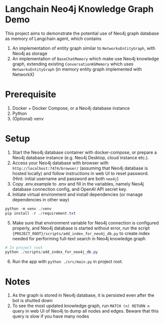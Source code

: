 # Langchain Neo4j Knowledge Graph Demo

This project aims to demonstrate the potential use of Neo4j graph database as memory of Langchain agent, which contains

1. An implementation of entity graph similar to `NetworkxEntityGraph`, with Neo4j as storage
2. An implementation of `BaseChatMemory` which make use Neo4j knowledge graph, extending existing `ConversationKGMemory` which uses `NetworkxEntityGraph` (in memory entity graph implemented with NetworkX)

# Prerequisite

1. Docker + Docker Compose, or a Neo4j database instance
2. Python
3. (Optional) venv

# Setup

1. Start the Neo4j database container with docker-compose, or prepare a Neo4j database instance (e.g. Neo4j Desktop, cloud instance etc.).
2. Access your Neo4j database with browser with `http://localhost:7474/browser/` (assuming that Neo4j database is hosted locally) and follow instructions in web UI to reset password. (Hint: initial username and password are both `neo4j`)
3. Copy .env.example to .env and fill in the variables, namely Neo4j database connection config, and OpenAI API secret key.
4. Initiate virtual environment and install dependencies (or manage dependencies in other way)

```powershell
python -m venv ./venv
pip install -r ./requirement.txt
```

5. Make sure that environment variable for Neo4j connection is configured properly, and Neo4j database is started without error, run the script `{PROJECT_ROOT}/scripts/add_index_for_neo4j_db.py` to create index needed for performing full-text search in Neo4j knowledge graph

```powershell
# In project root
python ./scripts/add_index_for_neo4j_db.py
```

6. Run the app with `python ./src/main.py` in project root.


# Notes

1. As the graph is stored in Neo4j database, it is persisted even after the bot is shutted down
2. To see the most updated knowledge graph, run `MATCH (n) RETURN n` query in web UI of Neo4j to dump all nodes and edges. Beware that this query is slow if you have many nodes